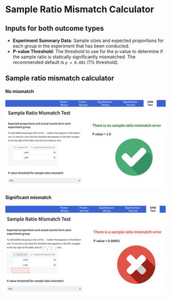 # Sample Ratio Mismatch Calculator

## Inputs for both outcome types

-   **Experiment Summary Data**: Sample sizes and expected proportions for each group in the experiment that has been conducted.
-   **P-value Threshold**: The threshold to use for the p-value to determine if the sample ratio is statically significantly mismatched. The recommended default is `p = 0.001` (1% threshold).

## Sample ratio mismatch calculator

#### No mismatch

<img src="./srm_check.png" alt="example image for the sample ratio mismatch calculator with no mismatch"/>

#### Significant mismatch

<img src="./srm_cross.png" alt="example image for the sample ratio mismatch calculator with mismatch"/>
